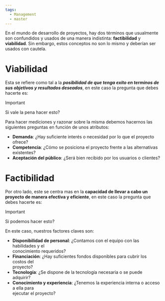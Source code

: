 ```yaml
---
tags:
  - Management
  - master
---
```

En el mundo de desarrollo de proyectos, hay dos términos que usualmente son confundidos y usados de una manera indistinta: **factibilidad** y **viabilidad**. Sin embargo, estos conceptos no son lo mismo y deberían ser usados con cautela.

# Viabilidad
Esta se refiere como tal a la ***posibilidad de que tenga exito en terminos de sus objetivos y resultados deseados***, en este caso la pregunta que debes hacerte es:

> [!IMPORTANT]
> Si vale la pena hacer esto?

Para hacer mediciones y razonar sobre la misma debemos hacernos las siguientes preguntas en función de unos atributos:

- **Demanda**: ¿Hay suficiente interés o necesidad por lo que el proyecto ofrece?  
- **Competencia**: ¿Cómo se posiciona el proyecto frente a las alternativas existentes?  
- **Aceptación del público**: ¿Será bien recibido por los usuarios o clientes?

# Factibilidad
Por otro lado, este se centra mas en la **capacidad de llevar a cabo un proyecto de manera efectiva y eficiente**, en este caso la pregunta que debes hacerte es:

> [!IMPORTANT]
> Si podemos hacer esto?

En este caso, nuestros factores claves son:
- **Disponibilidad de personal**: ¿Contamos con el equipo con las habilidades y el  
conocimiento requeridos?  
- **Financiación**: ¿Hay suficientes fondos disponibles para cubrir los costos del  
proyecto?  
- **Tecnología**: ¿Se dispone de la tecnología necesaria o se puede adquirir?  
- **Conocimiento y experiencia**: ¿Tenemos la experiencia interna o acceso a ella para  
ejecutar el proyecto?